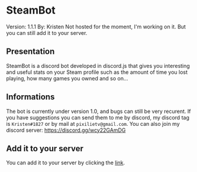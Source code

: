 # SteamBot
Version: 1.1.1
By: Kristen
Not hosted for the moment, I'm working on it. But you can still add it to your server.

## Presentation
SteamBot is a discord bot developed in discord.js that gives you interesting and useful stats on your Steam profile such as the amount of time you lost playing, how many games you owned and so on...

## Informations
The bot is currently under version 1.0, and bugs can still be very recurent. If you have suggestions you can send them to me by discord, my discord tag is `Kristen#1827` or by mail at `pixilietv@gmail.com`. 
You can also join my discord server: https://discord.gg/wcy22GAmDG

## Add it to your server
You can add it to your server by clicking the [link](https://discord.com/api/oauth2/authorize?client_id=958811114454515722&permissions=551903381504&scope=bot%20applications.commands).
